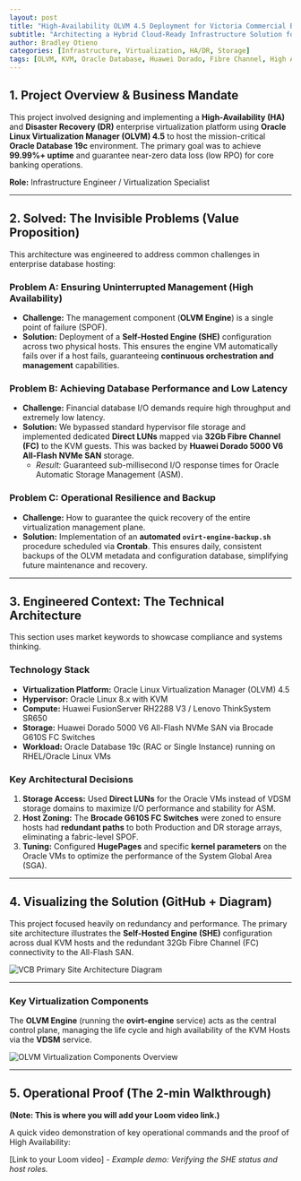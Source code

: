 ```yaml
---
layout: post
title: "High-Availability OLVM 4.5 Deployment for Victoria Commercial Bank's Core Database"
subtitle: "Architecting a Hybrid Cloud-Ready Infrastructure Solution for Financial Workloads"
author: Bradley Otieno
categories: [Infrastructure, Virtualization, HA/DR, Storage]
tags: [OLVM, KVM, Oracle Database, Huawei Dorado, Fibre Channel, High Availability, RHEL]
---
```

## 1. Project Overview & Business Mandate

This project involved designing and implementing a **High-Availability (HA)** and **Disaster Recovery (DR)** enterprise virtualization platform using **Oracle Linux Virtualization Manager (OLVM) 4.5** to host the mission-critical **Oracle Database 19c** environment. The primary goal was to achieve **99.99%+ uptime** and guarantee near-zero data loss (low RPO) for core banking operations.

**Role:** Infrastructure Engineer / Virtualization Specialist

---

## 2. Solved: The Invisible Problems (Value Proposition)

This architecture was engineered to address common challenges in enterprise database hosting:

### Problem A: Ensuring Uninterrupted Management (High Availability)
* **Challenge:** The management component (**OLVM Engine**) is a single point of failure (SPOF).
* **Solution:** Deployment of a **Self-Hosted Engine (SHE)** configuration across two physical hosts. This ensures the engine VM automatically fails over if a host fails, guaranteeing **continuous orchestration and management** capabilities.

### Problem B: Achieving Database Performance and Low Latency
* **Challenge:** Financial database I/O demands require high throughput and extremely low latency.
* **Solution:** We bypassed standard hypervisor file storage and implemented dedicated **Direct LUNs** mapped via **32Gb Fibre Channel (FC)** to the KVM guests. This was backed by **Huawei Dorado 5000 V6 All-Flash NVMe SAN** storage.
    * *Result:* Guaranteed sub-millisecond I/O response times for Oracle Automatic Storage Management (ASM).

### Problem C: Operational Resilience and Backup
* **Challenge:** How to guarantee the quick recovery of the entire virtualization management plane.
* **Solution:** Implementation of an **automated `ovirt-engine-backup.sh`** procedure scheduled via **Crontab**. This ensures daily, consistent backups of the OLVM metadata and configuration database, simplifying future maintenance and recovery.

---

## 3. Engineered Context: The Technical Architecture

This section uses market keywords to showcase compliance and systems thinking.

### Technology Stack
* **Virtualization Platform:** Oracle Linux Virtualization Manager (OLVM) 4.5
* **Hypervisor:** Oracle Linux 8.x with KVM
* **Compute:** Huawei FusionServer RH2288 V3 / Lenovo ThinkSystem SR650
* **Storage:** Huawei Dorado 5000 V6 All-Flash NVMe SAN via Brocade G610S FC Switches
* **Workload:** Oracle Database 19c (RAC or Single Instance) running on RHEL/Oracle Linux VMs

### Key Architectural Decisions

1.  **Storage Access:** Used **Direct LUNs** for the Oracle VMs instead of VDSM storage domains to maximize I/O performance and stability for ASM.
2.  **Host Zoning:** The **Brocade G610S FC Switches** were zoned to ensure hosts had **redundant paths** to both Production and DR storage arrays, eliminating a fabric-level SPOF.
3.  **Tuning:** Configured **HugePages** and specific **kernel parameters** on the Oracle VMs to optimize the performance of the System Global Area (SGA).

---

## 4. Visualizing the Solution (GitHub + Diagram)

This project focused heavily on redundancy and performance. The primary site architecture illustrates the **Self-Hosted Engine (SHE)** configuration across dual KVM hosts and the redundant 32Gb Fibre Channel (FC) connectivity to the All-Flash SAN.

![VCB Primary Site Architecture Diagram](/assets/img/VCB_Primary_Site.png)

---
### Key Virtualization Components

The **OLVM Engine** (running the **ovirt-engine** service) acts as the central control plane, managing the life cycle and high availability of the KVM Hosts via the **VDSM** service.

![OLVM Virtualization Components Overview](/assets/img/Virtualization_Components.png)

---

## 5. Operational Proof (The 2-min Walkthrough)

**(Note: This is where you will add your Loom video link.)**

A quick video demonstration of key operational commands and the proof of High Availability:

[Link to your Loom video] - *Example demo: Verifying the SHE status and host roles.*
